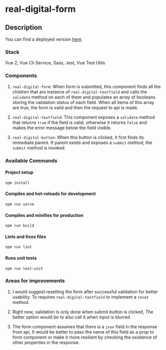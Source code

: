 # real-digital-form

## Description

You can find a deployed version [here](https://real-digital-form.iran.liara.run/).


### Stack

Vue 2, Vue Cli Service, Sass, Jest, Vue Test Utils


### Components

1. `real-digital-form`: When form is submitted, this component finds all the children that are instance of `real-digital-textfield` and calls the `validate` method on each of them and populates an array of booleans storing the validation status of each field. When all items of this array are true, the form is valid and then the request to api is made.

2. `real-digital-textfield`: This component exposes a `validate` method that returns `true` if the field is valid, otherwise it returns `false` and makes the error message below the field visible.

3. `real-digital-button`: When this button is clicked, it first finds its immediate parent. If parent exists and exposes a `submit` method, the `submit` method is invoked.


### Available Commands

#### Project setup
```
npm install
```
#### Compiles and hot-reloads for development
```
npm run serve
```

#### Compiles and minifies for production
```
npm run build
```

#### Lints and fixes files
```
npm run lint
```

#### Runs unit tests
```
npm run test:unit
```

### Areas for improvements

1. I would suggest resetting the form after successful validation for better usability. To requires `real-digital-textfield` to implement a `reset` method.

2. Right now, validation is only done when submit button is clicked, The better option would be to also call it when input is blurred.

3. The form component assumes that there is a `json` field in the response from api, It would be better to pass the name of this field as a prop to form component or make it more resilient by checking the existence of other properties in the response.


